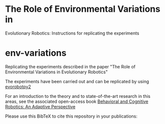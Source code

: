 # The Role of Environmental Variations in
Evolutionary Robotics: Instructions for replicating the experiments
# env-variations
Replicating the experiments described in the paper "The Role of Environmental Variations in Evolutionary Robotics"

The experiments have been carried out and can be replicated by using [evorobotpy2](https://github.com/snolfi/evorobotpy2)  

For an introduction to the theory and to state-of-the-art research in this areas, see the associated open-access book [Behavioral and Cognitive Robotics: An Adaptive Perspective](https://bacrobotics.com)

Please use this BibTeX to cite this repository in your publications:
```

